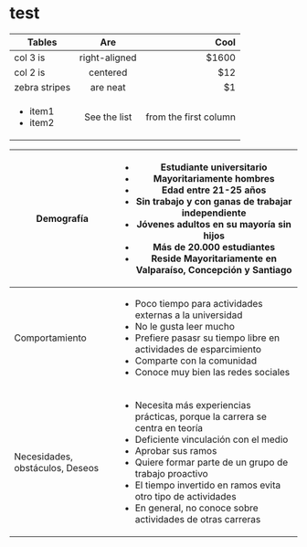 # test
| Tables        | Are           | Cool  |
| ------------- |:-------------:| -----:|
| col 3 is      | right-aligned | $1600 |
| col 2 is      | centered      |   $12 |
| zebra stripes | are neat      |    $1 |
| <ul><li>item1</li><li>item2</li></ul>| See the list | from the first column|


|  Demografía                     |<ul><li> Estudiante universitario </li><li> Mayoritariamente hombres </li><li> Edad entre 21-25 años </li><li> Sin trabajo y con ganas de trabajar independiente </li><li> Jóvenes adultos en su mayoría sin hijos </li><li> Más  de 20.000 estudiantes </li><li> Reside Mayoritariamente en Valparaíso, Concepción y Santiago </li></ul> |
|---------------------------------|---------------------------------------------------------------------------------------------------------------------|
| Comportamiento                  |<ul><li> Poco tiempo para actividades externas a la universidad</li><li> No le gusta leer mucho </li><li>Prefiere pasasr su tiempo libre en actividades de esparcimiento</li><li>Comparte con la comunidad</li><li>Conoce muy bien las redes sociales</li>  </ul> |
| Necesidades, obstáculos, Deseos | <ul><li>Necesita más experiencias prácticas, porque la carrera se centra en teoría  </li><li>Deficiente vinculación con el medio </li><li>Aprobar sus ramos </li><li>Quiere formar parte de un grupo de trabajo proactivo </li><li>El tiempo invertido en ramos evita otro tipo de actividades </li><li>En general, no conoce sobre actividades de otras carreras </li></ul>|
